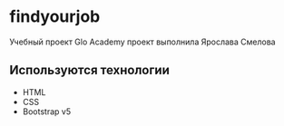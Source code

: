 # findyourjob
Учебный проект Glo Academy
проект выполнила Ярослава Смелова

## Используются технологии
- HTML
- CSS
- Bootstrap v5
